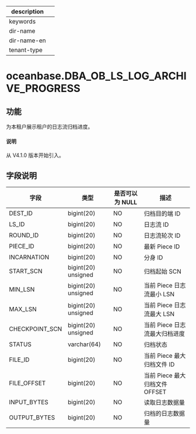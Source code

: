 |description||
|---|---|
|keywords||
|dir-name||
|dir-name-en||
|tenant-type||

# oceanbase.DBA_OB_LS_LOG_ARCHIVE_PROGRESS

## 功能

为本租户展示租户的日志流归档进度。

<main id="notice" type='explain'>
  <h4>说明</h4>
  <p>从 V4.1.0 版本开始引入。</p>
</main>

## 字段说明

| **字段** | **类型** | **是否可以为 NULL** | **描述** |
| --- | --- | --- | --- |
| DEST_ID | bigint(20)   | NO | 归档目的端 ID |
| LS_ID | bigint(20)   | NO | 日志流 ID |
| ROUND_ID | bigint(20)   | NO | 日志流轮次 ID |
| PIECE_ID | bigint(20)  | NO | 最新 Piece ID |
| INCARNATION | bigint(20)  | NO | 分身 ID |
| START_SCN | bigint(20) unsigned | NO | 归档起始 SCN |
| MIN_LSN | bigint(20) unsigned | NO | 当前 Piece 日志流最小 LSN |
| MAX_LSN | bigint(20) unsigned | NO | 当前 Piece 日志流最大 LSN |
| CHECKPOINT_SCN | bigint(20) unsigned | NO | 当前 Piece 日志流最大归档进度 |
| STATUS | varchar(64)  | NO | 归档状态 |
| FILE_ID  | bigint(20)  | NO | 当前 Piece 最大归档文件 ID |
| FILE_OFFSET  | bigint(20)  | NO | 当前 Piece 最大归档文件 OFFSET |
| INPUT_BYTES  | bigint(20)  | NO | 读取日志数据量 |
| OUTPUT_BYTES   | bigint(20)  | NO | 归档的日志数据量 |
